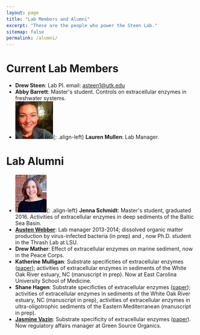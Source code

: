 ```yaml
---
layout: page
title: "Lab Members and Alumni"
excerpt: "These are the people who power the Steen Lab."
sitemap: false
permalink: /alumni/
---
```


# Current Lab Members

* **Drew Steen**: Lab PI. email: [asteen1@utk.edu](mailto:asteen1@utk.edu "email") 
* **Abby Barrett**: Master's student. Controls on extracellular enzymes in freshwater systems.
* ![Lauren Mullen](/images/mullen_small.jpeg "Lauren Mullen, Lab Manager"){: .align-left} **Lauren Mullen**: Lab Manager.

# Lab Alumni

* ![Jenna Schmidt](/images/schmidt_small.jpeg "Jenna Schmidt, MS 2016"){: .align-left} **Jenna Schmidt**: Master's student, graduated 2016. Activities of extracellular enzymes in deep sediments of the Baltic Sea Basin. 
* [**Austen Webber**](http:///thethrashlab.com/people/): Lab manager 2013-2014; dissolved organic matter production by virus-infected bacteria (in prep) and , now Ph.D. student in the Thrash Lab at LSU.
* **Drew Mather**: Effect of extracellular enzymes on marine sediment, now in the Peace Corps.
* **Katherine Mulligan**: Substrate specificties of extracellular enzymes ([paper](http://www.int-res.com/abstracts/ame/v75/n3/p271-281/)); activities of extracellular enzymes in sediments of the White Oak River estuary, NC (manuscript in prep). Now at East Carolina University School of Medicine. 
* **Shane Hagen**: Substrate specificties of extracellular enzymes ([paper](http://www.int-res.com/abstracts/ame/v75/n3/p271-281/)); activities of extracellular enzymes in sediments of the White Oak River estuary, NC (manuscript in prep), activities of extracellular enzymes in ultra-oligotrophic sediments of the Eastern Mediterranean (manuscript in prep).
* [**Jasmine Vazin**](https://www.linkedin.com/in/jasmine-vazin-132b7988?authType=NAME_SEARCH&authToken=30Ag&locale=en_US&srchid=29965761474818106796&srchindex=1&srchtotal=1&trk=vsrp_people_res_name&trkInfo=VSRPsearchId%3A29965761474818106796%2CVSRPtargetId%3A313440374%2CVSRPcmpt%3Aprimary%2CVSRPnm%3Atrue%2CauthType%3ANAME_SEARCH): Substrate specificity of extracellular enzymes ([paper](http://www.int-res.com/abstracts/ame/v75/n3/p271-281/)). Now regulatory affairs manager at Green Source Organics. 



